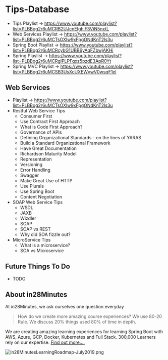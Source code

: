 # Tips-Database

- Tips Playlist -> https://www.youtube.com/playlist?list=PLBBog2r6uMCRB2UJcnEIghiF3ViN5nxtL
- Web Services Playlist -> https://www.youtube.com/playlist?list=PLBBog2r6uMCTsOXlw9xFpgONdKnT2ls3u
- Spring Boot Playlist -> https://www.youtube.com/playlist?list=PLBBog2r6uMCRcybG1UBB6yAqFZbwjAKHi
- Spring Playlist -> https://www.youtube.com/playlist?list=PLBBog2r6uMCRglPLPFqxz5pzdE3ApR0Yt
- Spring MVC Playlist -> https://www.youtube.com/playlist?list=PLBBog2r6uMCSB3UsXcUXEWvwV0wsqF1el

## Web Services

- Playlist -> https://www.youtube.com/playlist?list=PLBBog2r6uMCTsOXlw9xFpgONdKnT2ls3u
- Restful Web Service Tips
	- Consumer First
	- Use Contract First Approach
	- What is Code First Approach?
	- Governance of APIs
	- Defining Organizational Standards - on the lines of YARAS
	- Build a Standard Organizational Framework
	- Have Great Documentation
	- Richardson Maturity Model
	- Representation
	- Versioning
	- Error Handling
	- Swagger
	- Make Great Use of HTTP
	- Use Plurals
	- Use Spring Boot
	- Content Negotiation
- SOAP Web Service Tips
	- WSDL
	- JAXB
	- Wizdler
	- SOAP
	- SOAP vs REST
	- Why did SOA fizzle out?
- MicroService Tips
	- What is a microservice?
	- SOA vs Microservice
	
## Future Things To Do
- TODO

## About in28Minutes

At in28Minutes, we ask ourselves one question everyday
> How do we create more amazing course experiences? 
> We use 80-20 Rule. We discuss 20% things used 80% of time in depth.

We are creating amazing learning experiences for learning Spring Boot with AWS, Azure, GCP, Docker, Kubernetes and Full Stack. 300,000 Learners rely on our expertise.  [Find out more.... ](https://github.com/in28minutes/learn#best-selling-courses)

![in28MinutesLearningRoadmap-July2019.png](https://github.com/in28minutes/in28Minutes-Course-Roadmap/raw/master/in28MinutesLearningRoadmap-July2019.png)
